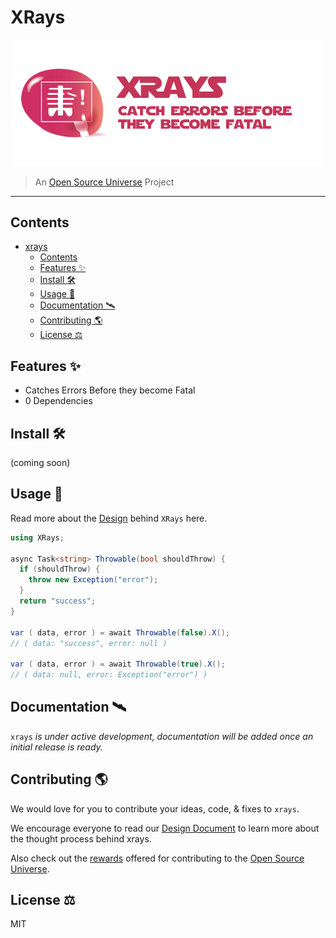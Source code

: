 # XRays

![XRays — Catch Errors before they become Fatal](assets/xrays.png)

> An [Open Source Universe](https://github.com/intellibus/approach) Project

---

## Contents

- [xrays](#xrays)
  - [Contents](#contents)
  - [Features ✨](#features-)
  - [Install 🛠](#install-)
  - [Usage 🔭](#usage-)
  - [Documentation 🛰](#documentation-)
  - [Contributing 🌎](#contributing-)
  - [License ⚖️](#license-️)

## Features ✨

- Catches Errors Before they become Fatal
- 0 Dependencies

## Install 🛠

(coming soon)

## Usage 🔭

Read more about the [Design](https://github.com/intellibus/xrays-csharp/blob/main/DESIGN.md) behind `XRays` here.

```cs
using XRays;

async Task<string> Throwable(bool shouldThrow) {
  if (shouldThrow) {
    throw new Exception("error");
  }
  return "success";
}

var ( data, error ) = await Throwable(false).X();
// ( data: "success", error: null )

var ( data, error ) = await Throwable(true).X();
// ( data: null, error: Exception("error") )
```

## Documentation 🛰

`xrays` *is under active development, documentation will be added once an initial release is ready.*

## Contributing 🌎

We would love for you to contribute your ideas, code, & fixes to `xrays`.

We encourage everyone to read our [Design Document](https://github.com/intellibus/xrays-csharp/blob/main/DESIGN.md) to learn more about the thought process behind xrays.

Also check out the [rewards](https://github.com/intellibus/approach/blob/main/REWARDS.md) offered for contributing to the [Open Source Universe](https://github.com/intellibus/approach).

## License ⚖️

MIT
